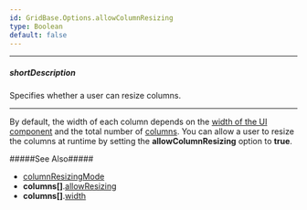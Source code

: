 ```yaml
---
id: GridBase.Options.allowColumnResizing
type: Boolean
default: false
---
```

---
##### shortDescription
Specifies whether a user can resize columns.

---
By default, the width of each column depends on the [width of the UI component](/api-reference/10%20UI%20Widgets/DOMComponent/1%20Configuration/width.md '{basewidgetpath}/Configuration/#width') and the total number of [columns](/api-reference/10%20UI%20Widgets/GridBase/1%20Configuration/columns '{basewidgetpath}/Configuration/columns/'). You can allow a user to resize the columns at runtime by setting the **allowColumnResizing** option to **true**.

#####See Also#####
- [columnResizingMode](/api-reference/10%20UI%20Widgets/GridBase/1%20Configuration/columnResizingMode.md '{basewidgetpath}/Configuration/#columnResizingMode')
- **columns[]**.[allowResizing](/api-reference/_hidden/GridBaseColumn/allowResizing.md '{basewidgetpath}/Configuration/columns/#allowResizing')
- **columns[]**.[width](/api-reference/_hidden/GridBaseColumn/width.md '{basewidgetpath}/Configuration/columns/#width')
